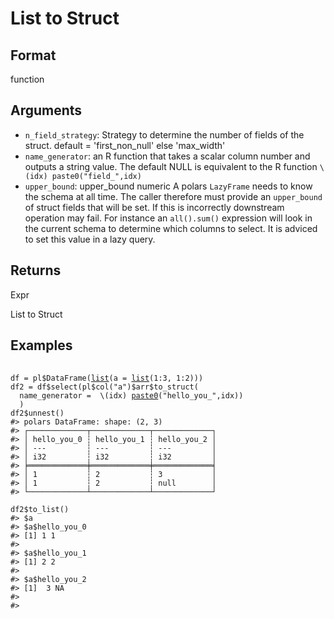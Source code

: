 # List to Struct

## Format

function

## Arguments

- `n_field_strategy`: Strategy to determine the number of fields of the struct. default = 'first_non_null' else 'max_width'
- `name_generator`: an R function that takes a scalar column number and outputs a string value. The default NULL is equivalent to the R function `\(idx) paste0("field_",idx)`
- `upper_bound`: upper_bound numeric A polars `LazyFrame` needs to know the schema at all time. The caller therefore must provide an `upper_bound` of struct fields that will be set. If this is incorrectly downstream operation may fail. For instance an `all().sum()` expression will look in the current schema to determine which columns to select. It is adviced to set this value in a lazy query.

## Returns

Expr

List to Struct

## Examples

<pre class='r-example'> <code> <span class='r-in'><span></span></span>
<span class='r-in'><span><span class='va'>df</span> <span class='op'>=</span> <span class='va'>pl</span><span class='op'>$</span><span class='fu'>DataFrame</span><span class='op'>(</span><span class='fu'><a href='https://rdrr.io/r/base/list.html'>list</a></span><span class='op'>(</span>a <span class='op'>=</span> <span class='fu'><a href='https://rdrr.io/r/base/list.html'>list</a></span><span class='op'>(</span><span class='fl'>1</span><span class='op'>:</span><span class='fl'>3</span>, <span class='fl'>1</span><span class='op'>:</span><span class='fl'>2</span><span class='op'>)</span><span class='op'>)</span><span class='op'>)</span></span></span>
<span class='r-in'><span><span class='va'>df2</span> <span class='op'>=</span> <span class='va'>df</span><span class='op'>$</span><span class='fu'>select</span><span class='op'>(</span><span class='va'>pl</span><span class='op'>$</span><span class='fu'>col</span><span class='op'>(</span><span class='st'>"a"</span><span class='op'>)</span><span class='op'>$</span><span class='va'>arr</span><span class='op'>$</span><span class='fu'>to_struct</span><span class='op'>(</span></span></span>
<span class='r-in'><span>  name_generator <span class='op'>=</span>  \<span class='op'>(</span><span class='va'>idx</span><span class='op'>)</span> <span class='fu'><a href='https://rdrr.io/r/base/paste.html'>paste0</a></span><span class='op'>(</span><span class='st'>"hello_you_"</span>,<span class='va'>idx</span><span class='op'>)</span><span class='op'>)</span></span></span>
<span class='r-in'><span>  <span class='op'>)</span></span></span>
<span class='r-in'><span><span class='va'>df2</span><span class='op'>$</span><span class='fu'>unnest</span><span class='op'>(</span><span class='op'>)</span></span></span>
<span class='r-out co'><span class='r-pr'>#&gt;</span> polars DataFrame: shape: (2, 3)</span>
<span class='r-out co'><span class='r-pr'>#&gt;</span> ┌─────────────┬─────────────┬─────────────┐</span>
<span class='r-out co'><span class='r-pr'>#&gt;</span> │ hello_you_0 ┆ hello_you_1 ┆ hello_you_2 │</span>
<span class='r-out co'><span class='r-pr'>#&gt;</span> │ ---         ┆ ---         ┆ ---         │</span>
<span class='r-out co'><span class='r-pr'>#&gt;</span> │ i32         ┆ i32         ┆ i32         │</span>
<span class='r-out co'><span class='r-pr'>#&gt;</span> ╞═════════════╪═════════════╪═════════════╡</span>
<span class='r-out co'><span class='r-pr'>#&gt;</span> │ 1           ┆ 2           ┆ 3           │</span>
<span class='r-out co'><span class='r-pr'>#&gt;</span> │ 1           ┆ 2           ┆ null        │</span>
<span class='r-out co'><span class='r-pr'>#&gt;</span> └─────────────┴─────────────┴─────────────┘</span>
<span class='r-in'><span></span></span>
<span class='r-in'><span><span class='va'>df2</span><span class='op'>$</span><span class='fu'>to_list</span><span class='op'>(</span><span class='op'>)</span></span></span>
<span class='r-out co'><span class='r-pr'>#&gt;</span> $a</span>
<span class='r-out co'><span class='r-pr'>#&gt;</span> $a$hello_you_0</span>
<span class='r-out co'><span class='r-pr'>#&gt;</span> [1] 1 1</span>
<span class='r-out co'><span class='r-pr'>#&gt;</span> </span>
<span class='r-out co'><span class='r-pr'>#&gt;</span> $a$hello_you_1</span>
<span class='r-out co'><span class='r-pr'>#&gt;</span> [1] 2 2</span>
<span class='r-out co'><span class='r-pr'>#&gt;</span> </span>
<span class='r-out co'><span class='r-pr'>#&gt;</span> $a$hello_you_2</span>
<span class='r-out co'><span class='r-pr'>#&gt;</span> [1]  3 NA</span>
<span class='r-out co'><span class='r-pr'>#&gt;</span> </span>
<span class='r-out co'><span class='r-pr'>#&gt;</span> </span>
 </code></pre>